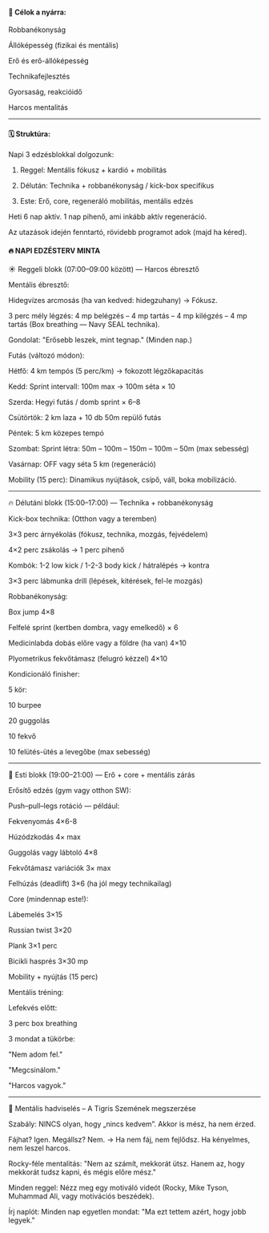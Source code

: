 
#### 🎯 Célok a nyárra:

Robbanékonyság

Állóképesség (fizikai és mentális)

Erő és erő-állóképesség

Technikafejlesztés

Gyorsaság, reakcióidő

Harcos mentalitás

---

#### 🗓️ Struktúra:

Napi 3 edzésblokkal dolgozunk:

1. Reggel: Mentális fókusz + kardió + mobilitás


2. Délután: Technika + robbanékonyság / kick-box specifikus


3. Este: Erő, core, regeneráló mobilitás, mentális edzés



Heti 6 nap aktív.
1 nap pihenő, ami inkább aktív regeneráció.

Az utazások idején fenntartó, rövidebb programot adok (majd ha kéred).

#### 🔥 NAPI EDZÉSTERV MINTA

☀️ Reggeli blokk (07:00–09:00 között) — Harcos ébresztő

Mentális ébresztő:

Hidegvízes arcmosás (ha van kedved: hidegzuhany) → Fókusz.

3 perc mély légzés: 4 mp belégzés – 4 mp tartás – 4 mp kilégzés – 4 mp tartás (Box breathing — Navy SEAL technika).

Gondolat: "Erősebb leszek, mint tegnap." (Minden nap.)


Futás (változó módon):

Hétfő: 4 km tempós (5 perc/km) → fokozott légzőkapacitás

Kedd: Sprint intervall: 100m max → 100m séta × 10

Szerda: Hegyi futás / domb sprint × 6–8

Csütörtök: 2 km laza + 10 db 50m repülő futás

Péntek: 5 km közepes tempó

Szombat: Sprint létra: 50m – 100m – 150m – 100m – 50m (max sebesség)

Vasárnap: OFF vagy séta 5 km (regeneráció)


Mobility (15 perc):
Dinamikus nyújtások, csípő, váll, boka mobilizáció.



---

🔥 Délutáni blokk (15:00–17:00) — Technika + robbanékonyság

Kick-box technika: (Otthon vagy a teremben)

3×3 perc árnyékolás (fókusz, technika, mozgás, fejvédelem)

4×2 perc zsákolás → 1 perc pihenő

Kombók: 1-2 low kick / 1-2-3 body kick / hátralépés → kontra


3×3 perc lábmunka drill (lépések, kitérések, fel-le mozgás)


Robbanékonyság:

Box jump 4×8

Felfelé sprint (kertben dombra, vagy emelkedő) × 6

Medicinlabda dobás előre vagy a földre (ha van) 4×10

Plyometrikus fekvőtámasz (felugró kézzel) 4×10


Kondicionáló finisher:

5 kör:

10 burpee

20 guggolás

10 fekvő

10 felütés-ütés a levegőbe (max sebesség)





---

🌙 Esti blokk (19:00–21:00) — Erő + core + mentális zárás

Erősítő edzés (gym vagy otthon SW):

Push–pull–legs rotáció — például:

Fekvenyomás 4×6-8

Húzódzkodás 4× max

Guggolás vagy lábtoló 4×8

Fekvőtámasz variációk 3× max

Felhúzás (deadlift) 3×6 (ha jól megy technikailag)



Core (mindennap este!):

Lábemelés 3×15

Russian twist 3×20

Plank 3×1 perc

Bicikli hasprés 3×30 mp


Mobility + nyújtás (15 perc)

Mentális tréning:

Lefekvés előtt:

3 perc box breathing

3 mondat a tükörbe:

"Nem adom fel."

"Megcsinálom."

"Harcos vagyok."






---

🥊 Mentális hadviselés – A Tigris Szemének megszerzése

Szabály: NINCS olyan, hogy „nincs kedvem”. Akkor is mész, ha nem érzed.

Fájhat? Igen. Megállsz? Nem.
→ Ha nem fáj, nem fejlődsz. Ha kényelmes, nem leszel harcos.

Rocky-féle mentalitás:
"Nem az számít, mekkorát ütsz. Hanem az, hogy mekkorát tudsz kapni, és mégis előre mész."

Minden reggel: Nézz meg egy motiváló videót (Rocky, Mike Tyson, Muhammad Ali, vagy motivációs beszédek).

Írj naplót: Minden nap egyetlen mondat:
"Ma ezt tettem azért, hogy jobb legyek."
